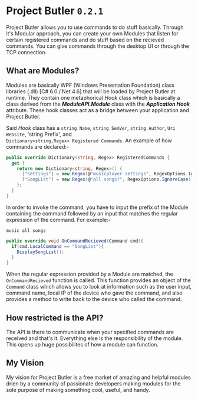# Project Butler `0.2.1`
Project Butler allows you to use commands to do stuff basically. Through it's Modular approach, you can create your own Modules that listen for certain registered commands and do stuff based on the recieved commands. You can give commands through the desktop UI or through the TCP connection.

## What are Modules?
Modules are basically WPF (Windows Presentation Foundation) class libraries (.dll) [C# 6.0./.Net 4.6] that will be loaded by Project Butler at runtime. They contain one metaphorical *Hook* class which is basically a class derived from the ***ModuleAPI.Module*** class with the ***Application Hook*** attribute. These hook classes act as a bridge between your application and Project Butler. 

Said *Hook* class has a `string Name`, `string SemVer`, `string Author`, `Uri Website`, 'string Prefix', and  
`Dictionary<string,Regex> Registered Commands`. An example of how commands are declared:- 

~~~~cs  
public override Dictionary<string, Regex> RegisteredCommands {
  get {
    return new Dictionary<string, Regex>() {
      ["Settings"] = new Regex(@"musicplayer settings", RegexOptions.IgnoreCase),
      ["SongList"] = new Regex(@"all songs?", RegexOptions.IgnoreCase)
    };
  }
}
~~~~

In order to invoke the command, you have to input the prefix of the Module containing the command followed by an input that matches the regular expression of the command. For example:- 

``music all songs``

~~~~cs
public override void OnCommandRecieved(Command cmd){
  if(cmd.LocalCommand == "SongList"){
    DisplaySongList();  
  }
}
~~~~

When the regular expression provided by a Module are matched, the ``OnCommandRecieved`` function is called. This function provides an object of the ``Command`` class which allows you to look at information such as the user input, command name, local IP of the device who gave the command, and also provides a method to write back to the device who called the command.

## How restricted is the API?
The API is there to communicate when your specified commands are received and that's it. Everything else is the responsibility of the 
module. This opens up huge possibilites of how a module can function.

## My Vision
My vision for Project Butler is a free market of amazing and helpful modules drien by a community of passionate developers 
making modules for the sole purpose of making something cool, useful, and handy.
